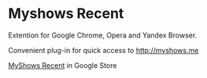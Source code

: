 # Myshows Recent

Extention for Google Chrome, Opera and Yandex Browser. 

Convenient plug-in for quick access to http://myshows.me

[MyShows Recent](https://chrome.google.com/webstore/detail/myshows-recent/falpkmpmnjihfpbfapkjfmdmckkelbmk) in Google Store
